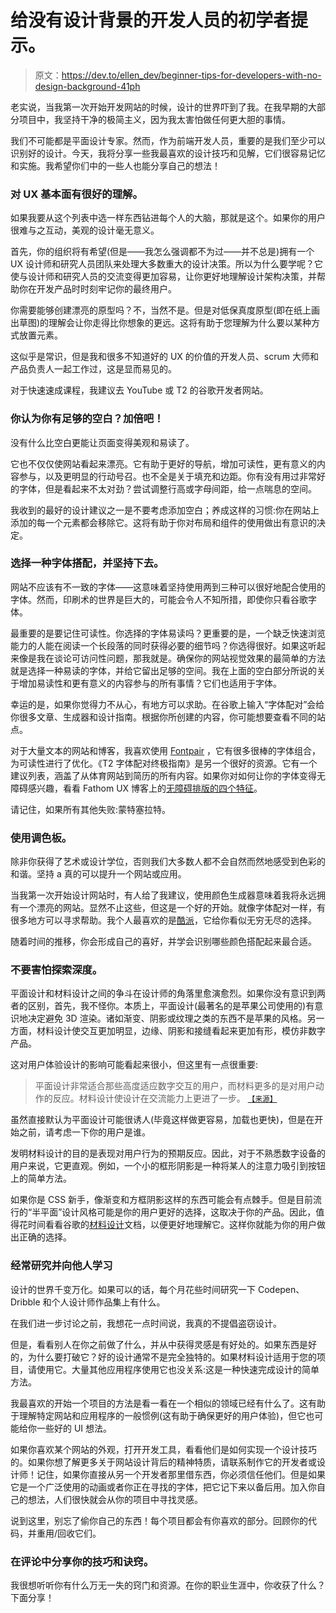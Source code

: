 # 给没有设计背景的开发人员的初学者提示。

> 原文：<https://dev.to/ellen_dev/beginner-tips-for-developers-with-no-design-background-41ph>

老实说，当我第一次开始开发网站的时候，设计的世界吓到了我。在我早期的大部分项目中，我坚持干净的极简主义，因为我太害怕做任何更大胆的事情。

我们不可能都是平面设计专家。然而，作为前端开发人员，重要的是我们至少可以识别好的设计。今天，我将分享一些我最喜欢的设计技巧和见解，它们很容易记忆和实施。我希望你们中的一些人也能分享自己的想法！

### 对 UX 基本面有很好的理解。

如果我要从这个列表中选一样东西钻进每个人的大脑，那就是这个。如果你的用户很难与之互动，美观的设计毫无意义。

首先，你的组织将有希望(但是——我怎么强调都不为过——并不总是)拥有一个 UX 设计师和研究人员团队来处理大多数重大的设计决策。所以为什么要学呢？它使与设计师和研究人员的交流变得更加容易，让你更好地理解设计架构决策，并帮助你在开发产品时时刻牢记你的最终用户。

你需要能够创建漂亮的原型吗？不，当然不是。但是对低保真度原型(即在纸上画出草图)的理解会让你走得比你想象的更远。这将有助于您理解为什么要以某种方式放置元素。

这似乎是常识，但是我和很多不知道好的 UX 的价值的开发人员、scrum 大师和产品负责人一起工作过，这是显而易见的。

对于快速速成课程，我建议去 YouTube 或 T2 的谷歌开发者网站。

### 你认为你有足够的空白？加倍吧！

没有什么比空白更能让页面变得美观和易读了。

它也不仅仅使网站看起来漂亮。它有助于更好的导航，增加可读性，更有意义的内容参与，以及更明显的行动号召。也不全是关于填充和边距。你有没有用过非常好的字体，但是看起来不太对劲？尝试调整行高或字母间距，给一点喘息的空间。

我收到的最好的设计建议之一是不要考虑添加空白；养成这样的习惯:你在网站上添加的每一个元素都会移除它。这将有助于你对布局和组件的使用做出有意识的决定。

### 选择一种字体搭配，并坚持下去。

网站不应该有不一致的字体——这意味着坚持使用两到三种可以很好地配合使用的字体。然而，印刷术的世界是巨大的，可能会令人不知所措，即使你只看谷歌字体。

最重要的是要记住可读性。你选择的字体易读吗？更重要的是，一个缺乏快速浏览能力的人能在阅读一个长段落的同时获得必要的细节吗？你选得很好。如果这听起来像是我在谈论可访问性问题，那我就是。确保你的网站视觉效果的最简单的方法就是选择一种易读的字体，并给它留出足够的空间。我在上面的空白部分所说的关于增加易读性和更有意义的内容参与的所有事情？它们也适用于字体。

幸运的是，如果你觉得力不从心，有地方可以求助。在谷歌上输入“字体配对”会给你很多文章、生成器和设计指南。根据你所创建的内容，你可能想要查看不同的站点。

对于大量文本的网站和博客，我喜欢使用 [Fontpair](https://fontpair.co/) ，它有很多很棒的字体组合，为可读性进行了优化。《T2 字体配对终极指南》是另一个很好的资源。它有一个建议列表，涵盖了从体育网站到简历的所有内容。如果你对如何让你的字体变得无障碍感兴趣，看看 Fathom UX 博客上的[无障碍排版的四个特征](https://www.fathom.pro/blog/2019/05/four-features-of-accessible-typography/)。

请记住，如果所有其他失败:蒙特塞拉特。

### 使用调色板。

除非你获得了艺术或设计学位，否则我们大多数人都不会自然而然地感受到色彩的和谐。坚持 a 真的可以提升一个网站或应用。

当我第一次开始设计网站时，有人给了我建议，使用颜色生成器意味着我将永远拥有一个漂亮的网站。显然不止这些，但这是一个好的开始。就像字体配对一样，有很多地方可以寻求帮助。我个人最喜欢的是[酷派](https://coolors.co)，它给你看似无穷无尽的选择。

随着时间的推移，你会形成自己的喜好，并学会识别哪些颜色搭配起来最合适。

### 不要害怕探索深度。

平面设计和材料设计之间的争斗在设计师的角落里愈演愈烈。如果你没有意识到两者的区别，首先，我不怪你。本质上，平面设计(最著名的是苹果公司使用的)有意识地决定避免 3D 渲染。诸如渐变、阴影或纹理之类的东西不是苹果的风格。另一方面，材料设计使交互更加明显，边缘、阴影和接缝看起来更加有形，模仿非数字产品。

这对用户体验设计的影响可能看起来很小，但这里有一点很重要:

> 平面设计非常适合那些高度适应数字交互的用户，而材料更多的是对用户动作的反应。材料设计使设计在交流能力上更进了一步。 [<small>【来源】</small>](https://theblog.adobe.com/flat-design-vs-material-design-what-makes-them-different/)

虽然直接默认为平面设计可能很诱人(毕竟这样做更容易，加载也更快)，但是在开始之前，请考虑一下你的用户是谁。

发明材料设计的目的是表现对用户行为的预期反应。因此，对于不熟悉数字设备的用户来说，它更直观。例如，一个小的框形阴影是一种将某人的注意力吸引到按钮上的简单方法。

如果你是 CSS 新手，像渐变和方框阴影这样的东西可能会有点棘手。但是目前流行的“半平面”设计风格可能是你的用户更好的选择，这取决于你的产品。因此，值得花时间看看谷歌的[材料设计](https://material.io/)文档，以便更好地理解它。这样你就能为你的用户做出正确的选择。

### 经常研究并向他人学习

设计的世界千变万化。如果可以的话，每个月花些时间研究一下 Codepen、Dribble 和个人设计师作品集上有什么。

在我们进一步讨论之前，我想花一点时间说，我真的不提倡盗窃设计。

但是，看看别人在你之前做了什么，并从中获得灵感是有好处的。如果东西是好的，为什么要打破它？好的设计通常不是完全独特的。如果材料设计适用于您的项目，请使用它。大量其他应用程序使用它也没关系:这是一种快速完成设计的简单方法。

我最喜欢的开始一个项目的方法是看一看在一个相似的领域已经有什么了。这有助于理解特定网站和应用程序的一般惯例(这有助于确保更好的用户体验)，但它也可能给你一些好的 UI 想法。

如果你喜欢某个网站的外观，打开开发工具，看看他们是如何实现一个设计技巧的。如果你想了解更多关于网站设计背后的精神特质，请联系制作它的开发者或设计师！记住，如果你直接从另一个开发者那里借东西，你必须信任他们。但是如果它是一个广泛使用的动画或者你正在寻找的字体，把它记下来以备后用。加入你自己的想法，人们很快就会从你的项目中寻找灵感。

说到这里，别忘了偷你自己的东西！每个项目都会有你喜欢的部分。回顾你的代码，并重用/回收它们。

### 在评论中分享你的技巧和诀窍。

我很想听听你有什么万无一失的窍门和资源。在你的职业生涯中，你收获了什么？下面分享！